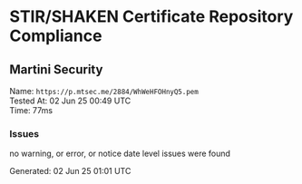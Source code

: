 # STIR/SHAKEN Certificate Repository Compliance

## Martini Security

Name: `https://p.mtsec.me/2884/WhWeHFOHnyQ5.pem`\
Tested At: 02 Jun 25 00:49 UTC\
Time: 77ms

### Issues

no warning, or error, or notice date level issues were found

Generated: 02 Jun 25 01:01 UTC